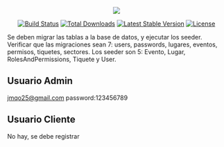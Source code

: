 <p align="center"><img src="https://laravel.com/assets/img/components/logo-laravel.svg"></p>

<p align="center">
<a href="https://travis-ci.org/laravel/framework"><img src="https://travis-ci.org/laravel/framework.svg" alt="Build Status"></a>
<a href="https://packagist.org/packages/laravel/framework"><img src="https://poser.pugx.org/laravel/framework/d/total.svg" alt="Total Downloads"></a>
<a href="https://packagist.org/packages/laravel/framework"><img src="https://poser.pugx.org/laravel/framework/v/stable.svg" alt="Latest Stable Version"></a>
<a href="https://packagist.org/packages/laravel/framework"><img src="https://poser.pugx.org/laravel/framework/license.svg" alt="License"></a>
</p>

Se deben migrar las tablas a la base de datos, y ejecutar los seeder. Verificar que las migraciones sean 7: users, passwords, lugares, eventos, permisos, tiquetes, sectores.
Los seeder son 5: Evento, Lugar, RolesAndPermissions, Tiquete y User.
## Usuario Admin
jmqo25@gmail.com
password:123456789

## Usuario Cliente
No hay, se debe registrar

